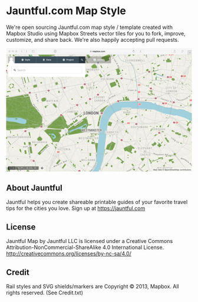 # Jauntful.com Map Style #
 
We're open sourcing Jauntful.com map style / template created with Mapbox Studio using Mapbox Streets vector tiles for you to fork, improve, customize, and share back. We're also happily accepting pull requests.

![Jauntful.com map style](https://github.com/Jauntful/jauntful_map.tm2/blob/master/screenshot.png)

## About Jauntful
Jauntful helps you create shareable printable guides of your favorite travel tips for the cities you love.
Sign up at https://jauntful.com

## License 
Jauntful Map by Jauntful LLC is licensed under a Creative Commons Attribution-NonCommercial-ShareAlike 4.0 International License.
http://creativecommons.org/licenses/by-nc-sa/4.0/

## Credit
Rail styles and SVG shields/markers are Copyright © 2013, Mapbox. All rights reserved. (See Credit.txt)

